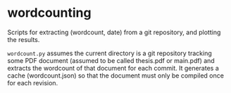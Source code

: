 # wordcounting
Scripts for extracting (wordcount, date) from a git repository, and plotting the results.

`wordcount.py` assumes the current directory is a git repository tracking some
PDF document (assumed to be called thesis.pdf or main.pdf) and extracts the
wordcount of that document for each commit. It generates a cache (wordcount.json)
so that the document must only be compiled once for each revision.
